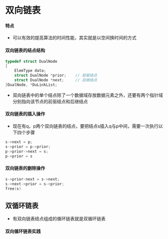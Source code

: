 # 双向链表

#### 特点
- 可以有效的提高算法的时间性能，其实就是以空间换时间的方式

#### 双向链表的结点结构

```c
typedef struct DualNode
{
	ElemType data;
	struct DualNode *prior;    // 前驱结点
	struct DualNode *next;	   // 后继结点
}DualNode, *DuLinkList;
```

- 双向链表中的单个结点除了一个数据域存放数据元素之外，还要有两个指针域分别指向该节点的前驱结点和后继结点

#### 双向链表的插入操作
- 现在有q，p两个双向链表的结点，要把结点s插入q与p中间，需要一次执行以下四个步骤

```c
s->next = p;
s->prior = p->prior;
p->prior->next = s;
p->prior = s
```

#### 双向链表的删除操作

```c
s->prior-next = s->next;
s->next->prior = s->prior;
free(s)
```

## 双循环链表
- 有双向链表结点组成的循环链表就是双循环链表

#### 双向循环链表实践
